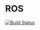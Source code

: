 # ROS

[![Build Status](https://travis-ci.org/phobon/ROS.jl.svg?branch=master)](https://travis-ci.org/phobon/ROS.jl)
